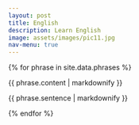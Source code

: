 ```yaml
---
layout: post
title: English
description: Learn English
image: assets/images/pic11.jpg
nav-menu: true
---
```


{% for phrase in site.data.phrases %}
<p>{{ phrase.content | markdownify }}</p>
<p>{{ phrase.sentence | markdownify }}</p>
{% endfor %}
